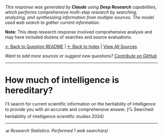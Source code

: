 <!-- 
Generated by: claude
Model: claude-opus-4-0
Prompt type: default
Tools enabled: True
Generated at: 2025-06-29T00:27:01.485756
Research model: Claude Deep Research with web search
-->

*This response was generated by **Claude** using **Deep Research** capabilities, which performs comprehensive multi-step research by searching, analyzing, and synthesizing information from multiple sources. The model used web search to gather current information.*

**Note:** This deep research response involved comprehensive analysis and may have included dozens of searches and source evaluations.

[← Back to Question README](README.md) | [← Back to Index](../README.md) | [View All Sources](../allsources.md)

*Want to add more sources or suggest new questions? [Contribute on GitHub](https://github.com/justinwest/SuggestedSources)*

---

# How much of intelligence is hereditary?

I'll search for current scientific information on the heritability of intelligence to provide you with an accurate and comprehensive answer.
[🔍 Searched: heritability of intelligence scientific studies 2024]


---
*📊 Research Statistics: Performed 1 web search(es)*